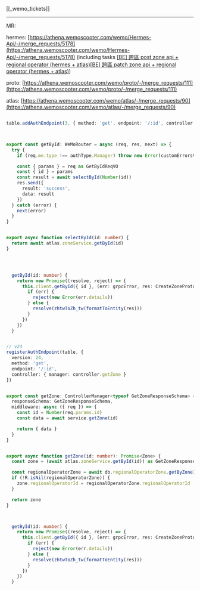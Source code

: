 [[_wemo_tickets]]

---


MR:

hermes: [https://athena.wemoscooter.com/wemo/Hermes-Api/-/merge_requests/5178](https://athena.wemoscooter.com/wemo/Hermes-Api/-/merge_requests/5178) (including tasks [[BE] 跨區 post zone api + regional operator (hermes + atlas)](https://app.asana.com/0/1206177962100119/1207535528739787/f)[[BE] 跨區 patch zone api + regional operator (hermes + atlas)](https://app.asana.com/0/1206177962100119/1207535528739789/f))

proto: [https://athena.wemoscooter.com/wemo/proto/-/merge_requests/111](https://athena.wemoscooter.com/wemo/proto/-/merge_requests/111)

atlas: [https://athena.wemoscooter.com/wemo/atlas/-/merge_requests/90](https://athena.wemoscooter.com/wemo/atlas/-/merge_requests/90)




```ts

table.addAuthEndpoint(3, { method: 'get', endpoint: '/:id', controller: controller.getById })



export const getById: WeMoRouter = async (req, res, next) => {
  try {
    if (req.me.type !== authType.Manager) throw new Error(customErrorsV2.FORBIDDEN.type)

    const { params } = req as GetByIdReqVO
    const { id } = params
    const result = await selectById(Number(id))
    res.send({
      result: 'success',
      data: result
    })
  } catch (error) {
    next(error)
  }
}


export async function selectById(id: number) {
  return await atlas.zoneService.getById(id)
}




  getById(id: number) {
    return new Promise((resolve, reject) => {
      this.client.getById({ id }, (err: grpcError, res: CreateZoneProto) => {
        if (err) {
          reject(new Error(err.details))
        } else {
          resolve(zhtwToZh_tw(formatToEntity(res)))
        }
      })
    })
  }


// v24
registerAuthEndpoint(table, {
  version: 24,
  method: 'get',
  endpoint: '/:id',
  controller: { manager: controller.getZone }
})


export const getZone: ControllerManager<typeof GetZoneResponseSchema> = {
  responseSchema: GetZoneResponseSchema,
  middleware: async ({ req }) => {
    const id = Number(req.params.id)
    const data = await service.getZone(id)

    return { data }
  }
}


export async function getZone(id: number): Promise<Zone> {
  const zone = (await atlas.zoneService.getById(id)) as GetZoneResponse

  const regionalOperatorZone = await db.regionalOperatorZone.getByZoneId(id)
  if (!R.isNil(regionalOperatorZone)) {
    zone.regionalOperatorId = regionalOperatorZone.regionalOperatorId
  }

  return zone
}



  getById(id: number) {
    return new Promise((resolve, reject) => {
      this.client.getById({ id }, (err: grpcError, res: CreateZoneProto) => {
        if (err) {
          reject(new Error(err.details))
        } else {
          resolve(zhtwToZh_tw(formatToEntity(res)))
        }
      })
    })
  }
							

```